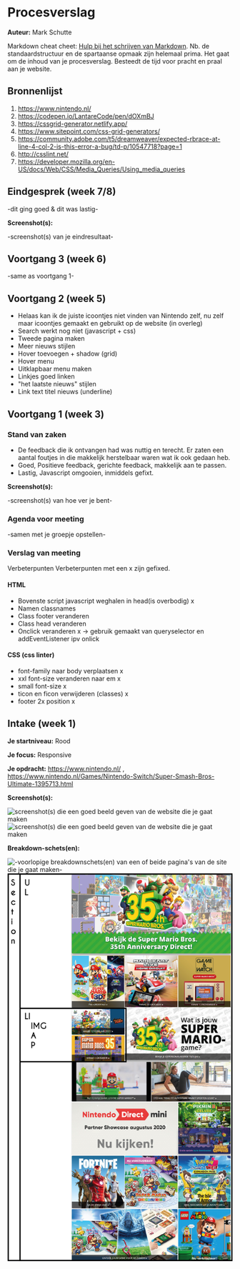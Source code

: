 # Procesverslag
**Auteur:** Mark Schutte

Markdown cheat cheet: [Hulp bij het schrijven van Markdown](https://github.com/adam-p/markdown-here/wiki/Markdown-Cheatsheet). Nb. de standaardstructuur en de spartaanse opmaak zijn helemaal prima. Het gaat om de inhoud van je procesverslag. Besteedt de tijd voor pracht en praal aan je website.



## Bronnenlijst
1. https://www.nintendo.nl/
2. https://codepen.io/LantareCode/pen/dOXmBJ
3. https://cssgrid-generator.netlify.app/
4. https://www.sitepoint.com/css-grid-generators/ 
5. https://community.adobe.com/t5/dreamweaver/expected-rbrace-at-line-4-col-2-is-this-error-a-bug/td-p/10547718?page=1
6. http://csslint.net/
7. https://developer.mozilla.org/en-US/docs/Web/CSS/Media_Queries/Using_media_queries

## Eindgesprek (week 7/8)

-dit ging goed & dit was lastig-

**Screenshot(s):**

-screenshot(s) van je eindresultaat-



## Voortgang 3 (week 6)

-same as voortgang 1-



## Voortgang 2 (week 5)

- Helaas kan ik de juiste icoontjes niet vinden van Nintendo zelf, nu zelf maar icoontjes gemaakt en gebruikt op de website (in overleg)
- Search werkt nog niet (javascript + css)
- Tweede pagina maken
- Meer nieuws stijlen
- Hover toevoegen + shadow (grid)
- Hover menu
- Uitklapbaar menu maken
- Linkjes goed linken
- "het laatste nieuws" stijlen
- Link text titel nieuws (underline)

## Voortgang 1 (week 3)

### Stand van zaken

- De feedback die ik ontvangen had was nuttig en terecht. Er zaten een aantal foutjes in die makkelijk herstelbaar waren wat ik ook gedaan heb.
- Goed, Positieve feedback, gerichte feedback, makkelijk aan te passen. 
- Lastig, Javascript omgooien, inmiddels gefixt.


**Screenshot(s):**

-screenshot(s) van hoe ver je bent-

### Agenda voor meeting

-samen met je groepje opstellen-

### Verslag van meeting

Verbeterpunten
Verbeterpunten met een x zijn gefixed.
#### HTML
* Bovenste script javascript weghalen in head(is overbodig) x
* Namen classnames
* Class footer veranderen
* Class head veranderen
* Onclick veranderen x -> gebruik gemaakt van queryselector en addEventListener ipv onlick

#### CSS (css linter)
* font-family naar body verplaatsen x
* xxl font-size veranderen naar em x
* small font-size x
* ticon en ficon verwijderen  (classes) x
* footer 2x position x

## Intake (week 1)

**Je startniveau:** Rood

**Je focus:** Responsive

**Je opdracht:** https://www.nintendo.nl/ , https://www.nintendo.nl/Games/Nintendo-Switch/Super-Smash-Bros-Ultimate-1395713.html

**Screenshot(s):**

![screenshot(s) die een goed beeld geven van de website die je gaat maken](Extra/nintendo.png)
![screenshot(s) die een goed beeld geven van de website die je gaat maken](Extra/nintendogame.png)

**Breakdown-schets(en):**

![-voorlopige breakdownschets(en) van een of beide pagina's van de site die je gaat maken-](Extra/nintendobreakdown.png)
![-voorlopige breakdownschets(en) van een of beide pagina's van de site die je gaat maken-](Extra/nintendobreakdownsection.png)